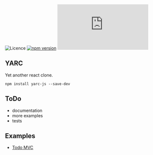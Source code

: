 ![Licence](https://img.shields.io/badge/license-MIT-1182c2.svg)
[![npm version](https://badge.fury.io/js/yarc-js.svg)](https://badge.fury.io/js/yarc-js)
[![...](https://badge-size.herokuapp.com/literallylara/yarc-js/master/dist/yarc.min.js)](https://github.com/literallylara/yarc-js/master/dist/yarc.min.js)

YARC
----
Yet another react clone. 

`npm install yarc-js --save-dev`

## ToDo

- documentation
- more examples
- tests

## Examples

- [Todo MVC](https://literallylara.github.io/yarc-js/examples/todo-mvc/)
